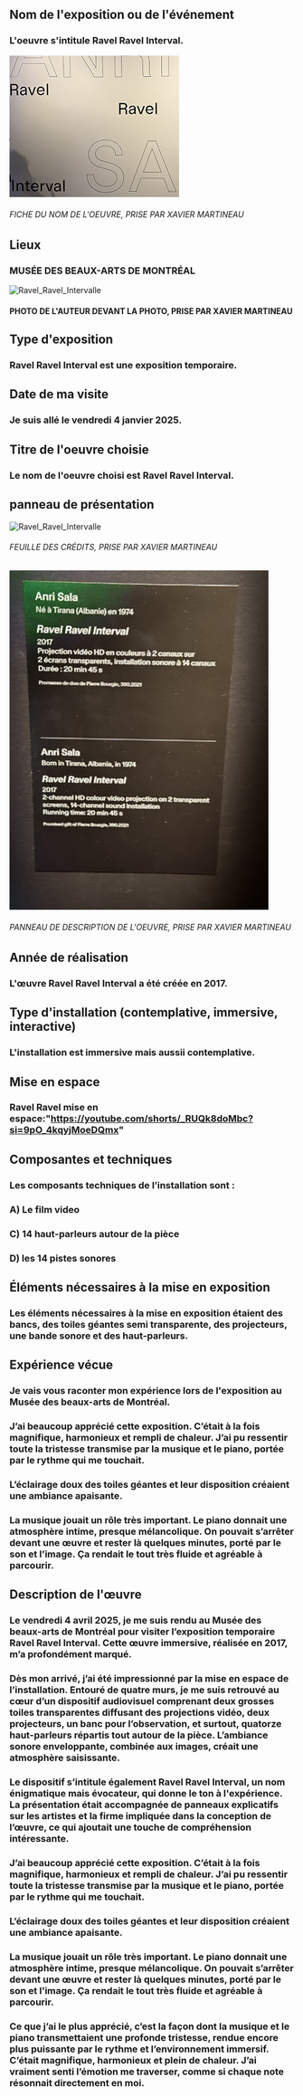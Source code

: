 ## Nom de l'exposition ou de l'événement
### L'oeuvre s'intitule **Ravel Ravel Interval**.

![Ravel_Ravel_Intervalle](Media/Ravel_Ravel_Intervalle/Ravel_Ravel_Intervalle_fiche_nom_de_l'oeuvre.png)
###### FICHE DU NOM DE L'OEUVRE, PRISE PAR XAVIER MARTINEAU

## Lieux
### MUSÉE DES BEAUX-ARTS DE MONTRÉAL

![Ravel_Ravel_Intervalle](Media/Ravel_Ravel_Intervalle/moi_devant_l_entrée.jpg)
#### PHOTO DE L'AUTEUR DEVANT LA PHOTO, PRISE PAR XAVIER MARTINEAU
## Type d'exposition  
### **Ravel Ravel Interval** est une **exposition temporaire**.

## Date de ma visite  
### Je suis allé le **vendredi 4 janvier 2025**.

## Titre de l'oeuvre choisie  
### Le nom de l'oeuvre choisi est **Ravel Ravel Interval**.

## panneau de présentation 
![Ravel_Ravel_Intervalle](Media/Ravel_Ravel_Intervalle/Ravel_Ravel_Intervalle_feuille_de_crédit.png)  
###### FEUILLE DES CRÉDITS, PRISE PAR XAVIER MARTINEAU
![Ravel_Ravel_Intervalle](Media/Ravel_Ravel_Intervalle/ravel_ravel_intervalle_panneau_description.jpg)
###### PANNEAU DE DESCRIPTION DE L'OEUVRE, PRISE PAR XAVIER MARTINEAU

## Année de réalisation  
### L'œuvre **Ravel Ravel Interval** a été créée en **2017**.

## Type d'installation (contemplative, immersive, interactive)  
### L'installation est **immersive** mais aussii **contemplative**.

## Mise en espace  
### Ravel Ravel mise en espace:"https://youtube.com/shorts/_RUQk8doMbc?si=9pO_4kqyjMoeDQmx"

## Composantes et techniques  
### Les composants techniques de l’installation sont :  
### A) **Le film video**
### C) **14 haut-parleurs autour de la pièce**  
### D) **les 14 pistes sonores**  

## Éléments nécessaires à la mise en exposition  
### Les éléments nécessaires à la mise en exposition étaient des bancs, des toiles géantes semi transparente, des projecteurs, une bande sonore et des haut-parleurs.

## Expérience vécue  
### Je vais vous raconter mon expérience lors de l'exposition au **Musée des beaux-arts de Montréal**.  
### J’ai beaucoup apprécié cette exposition. C’était à la fois magnifique, harmonieux et rempli de chaleur. J’ai pu ressentir toute la tristesse transmise par la musique et le piano, portée par le rythme qui me touchait.  
### L’éclairage doux des toiles géantes et leur disposition créaient une ambiance apaisante.
### La musique jouait un rôle très important. Le piano donnait une atmosphère intime, presque mélancolique. On pouvait s’arrêter devant une œuvre et rester là quelques minutes, porté par le son et l’image. Ça rendait le tout très fluide et agréable à parcourir.


## Description de l'œuvre

### Le **vendredi 4 avril 2025**, je me suis rendu au **Musée des beaux-arts de Montréal** pour visiter l’exposition temporaire **Ravel Ravel Interval**. Cette œuvre immersive, réalisée en **2017**, m’a profondément marqué.

### Dès mon arrivé, j’ai été impressionné par la mise en espace de l’installation. Entouré de **quatre murs**, je me suis retrouvé au cœur d’un dispositif audiovisuel comprenant **deux grosses toiles transparentes** diffusant des projections vidéo, **deux projecteurs**, **un banc** pour l’observation, et surtout, **quatorze haut-parleurs** répartis tout autour de la pièce. L’ambiance sonore enveloppante, combinée aux images, créait une atmosphère saisissante.

### Le dispositif s’intitule également **Ravel Ravel Interval**, un nom énigmatique mais évocateur, qui donne le ton à l'expérience. La présentation était accompagnée de panneaux explicatifs sur les artistes et la firme impliquée dans la conception de l’œuvre, ce qui ajoutait une touche de compréhension intéressante.

### J’ai beaucoup apprécié cette exposition. C’était à la fois magnifique, harmonieux et rempli de chaleur. J’ai pu ressentir toute la tristesse transmise par la musique et le piano, portée par le rythme qui me touchait.  
### L’éclairage doux des toiles géantes et leur disposition créaient une ambiance apaisante.  
### La musique jouait un rôle très important. Le piano donnait une atmosphère intime, presque mélancolique. On pouvait s’arrêter devant une œuvre et rester là quelques minutes, porté par le son et l’image. Ça rendait le tout très fluide et agréable à parcourir.

### Ce que j’ai le plus apprécié, c’est la façon dont la musique et le piano transmettaient une **profonde tristesse**, rendue encore plus puissante par le **rythme** et l’environnement immersif. C’était **magnifique**, **harmonieux** et **plein de chaleur**. J’ai vraiment senti l’émotion me traverser, comme si chaque note résonnait directement en moi.
